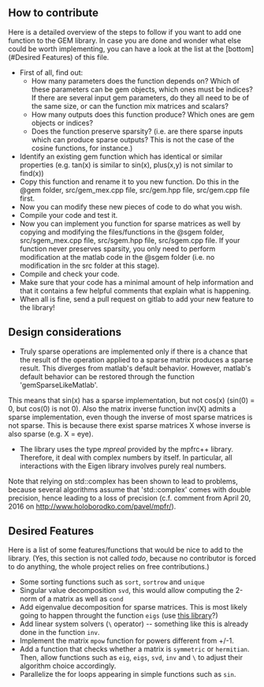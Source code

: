How to contribute
-----------------

Here is a detailed overview of the steps to follow if you want to add one function to the GEM library. In case you are done and wonder what else could be worth implementing, you can have a look at the list at the [bottom](#Desired Features) of this file.

 - First of all, find out:
    - How many parameters does the function depends on? Which of these parameters can be gem objects, which ones must be indices? If there are several input gem parameters, do they all need to be of the same size, or can the function mix matrices and scalars?
    - How many outputs does this function produce? Which ones are gem objects or indices?
    - Does the function preserve sparsity? (i.e. are there sparse inputs which can produce sparse outputs? This is not the case of the cosine functions, for instance.)
 - Identify an existing gem function which has identical or similar properties (e.g. tan(x) is similar to sin(x), plus(x,y) is not similar to find(x))
 - Copy this function and rename it to you new function. Do this in the @gem folder, src/gem_mex.cpp file, src/gem.hpp file, src/gem.cpp file first.
 - Now you can modify these new pieces of code to do what you wish.
 - Compile your code and test it.
 - Now you can implement you function for sparse matrices as well by copying and modifying the files/functions in the @sgem folder, src/sgem_mex.cpp file, src/sgem.hpp file, src/sgem.cpp file. If your function never preserves sparsity, you only need to perform modification at the matlab code in the @sgem folder (i.e. no modification in the src folder at this stage).
 - Compile and check your code.
 - Make sure that your code has a minimal amount of help information and that it contains a few helpful comments that explain what is happening.
 - When all is fine, send a pull request on gitlab to add your new feature to the library!


Design considerations
---------------------

- Truly sparse operations are implemented only if there is a chance that the result of the operation applied to a sparse matrix produces a sparse result. This diverges from matlab's default behavior. However, matlab's default behavior can be restored through the function 'gemSparseLikeMatlab'.

This means that sin(x) has a sparse implementation, but not cos(x) (sin(0) = 0, but cos(0) is not 0). Also the matrix inverse function inv(X) admits a sparse implementation, even though the inverse of most sparse matrices is not sparse. This is because there exist sparse matrices X whose inverse is also sparse (e.g. X = eye).

- The library uses the type *mpreal* provided by the mpfrc++ library. Therefore, it deal with complex numbers by itself. In particular, all interactions with the Eigen library involves purely real numbers.

Note that relying on std::complex has been shown to lead to problems, because several algorithms assume that 'std::complex' comes with double precision, hence leading to a loss of precision (c.f. comment from April 20, 2016 on http://www.holoborodko.com/pavel/mpfr/).


Desired Features
----------------

Here is a list of some features/functions that would be nice to add to the library. (Yes, this section is not called _todo_, because no contributor is forced to do anything, the whole project relies on free contributions.)

 - Some sorting functions such as `sort`, `sortrow` and `unique`
 - Singular value decomposition `svd`, this would allow computing the 2-norm of a matrix as well as `cond`
 - Add eigenvalue decomposition for sparse matrices. This is most likely going to happen throught the function `eigs` (use [this library](https://github.com/yixuan/arpack-eigen)?)
 - Add linear system solvers (`\` operator) -- something like this is already done in the function `inv`.
 - Implement the matrix `mpow` function for powers different from +/-1.
 - Add a function that checks whether a matrix is `symmetric` or `hermitian`. Then, allow functions such as `eig`, `eigs`, `svd`, `inv` and `\` to adjust their algorithm choice accordingly.
 - Parallelize the for loops appearing in simple functions such as `sin`.


